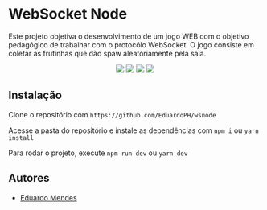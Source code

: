 # WebSocket Node

Este projeto objetiva o desenvolvimento de um jogo WEB com o objetivo pedagógico de trabalhar com o protocólo WebSocket. 
O jogo consiste em coletar as frutinhas que dão spaw aleatóriamente pela sala.

<p align="center">
  <a href="#"><img src="https://img.shields.io/badge/Node.js-%23339933.svg?style=for-the-badge&logo=node.js&logoColor=white"></a>
  <a href="#"><img src="https://img.shields.io/badge/HTML5-%23E34F26.svg?style=for-the-badge&logo=html5&logoColor=white"></a>
  <a href="#"><img src="https://img.shields.io/badge/CSS3-%231572B6.svg?style=for-the-badge&logo=css3&logoColor=white"></a>
  <a href="#"><img src="https://img.shields.io/badge/WebSocket-%238000FF.svg?style=for-the-badge&logo=websocket&logoColor=white"></a>
</p>

## Instalação

Clone o repositório com ```https://github.com/EduardoPH/wsnode```

Acesse a pasta do repositório e instale as dependências com ```npm i``` ou ```yarn install```

Para rodar o projeto, execute ```npm run dev``` ou ```yarn dev```

## Autores

- [Eduardo Mendes](https://www.github.com/EduardoPH)
